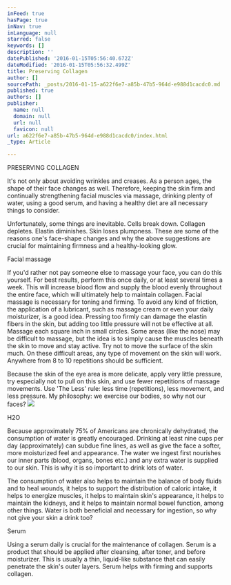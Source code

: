 ```yaml
---
inFeed: true
hasPage: true
inNav: true
inLanguage: null
starred: false
keywords: []
description: ''
datePublished: '2016-01-15T05:56:40.672Z'
dateModified: '2016-01-15T05:56:32.499Z'
title: Preserving Collagen
author: []
sourcePath: _posts/2016-01-15-a622f6e7-a85b-47b5-964d-e988d1cacdc0.md
published: true
authors: []
publisher:
  name: null
  domain: null
  url: null
  favicon: null
url: a622f6e7-a85b-47b5-964d-e988d1cacdc0/index.html
_type: Article

---
```

PRESERVING COLLAGEN

It's not only about avoiding wrinkles and creases. As a person
ages, the shape of their face changes as well. Therefore, keeping the skin firm
and continually strengthening facial muscles via massage, drinking plenty of
water, using a good serum, and having a healthy diet are all necessary things
to consider. 

Unfortunately, some things are inevitable. Cells break down.
Collagen depletes. Elastin diminishes. Skin loses plumpness. These are some of
the reasons one's face-shape changes and why the above suggestions are crucial
for maintaining firmness and a healthy-looking glow.

Facial massage

If you'd rather not pay someone else to massage your face,
you can do this yourself. For best results, perform this once daily, or at
least several times a week. This will increase blood flow and supply the blood
evenly throughout the entire face, which will ultimately help to maintain
collagen. Facial massage is necessary for toning and firming. To avoid any kind
of friction, the application of a lubricant, such as massage cream or even your
daily moisturizer, is a good idea. Pressing too firmly can damage the elastin
fibers in the skin, but adding too little pressure will not be effective at all.
Massage each square inch in small circles. Some areas (like the nose) may be
difficult to massage, but the idea is to simply cause the muscles beneath the
skin to move and stay active. Try not to move the surface of the skin much. On
these difficult areas, any type of movement on the skin will work. Anywhere
from 8 to 10 repetitions should be sufficient. 

Because the skin of the eye area is more delicate, apply very
little pressure, try especially not to pull on this skin, and use fewer
repetitions of massage movements. Use 'The Less' rule: less time (repetitions),
less movement, and less pressure. My philosophy: we exercise our bodies, so why
not our faces? ![](https://s3-us-west-2.amazonaws.com/the-grid-img/p/137a3fa5229cbc1a285707c2e312b558bbd6157d.jpg)

H2O

Because approximately 75% of Americans are chronically
dehydrated, the consumption of water is greatly encouraged. Drinking at least nine
cups per day (approximately) can subdue fine lines, as well as give the face a softer,
more moisturized feel and appearance. The water we ingest first nourishes our
inner parts (blood, organs, bones etc.) and any extra water is supplied to our
skin. This is why it is so important to drink lots of water. 

The consumption of water also helps to maintain the balance
of body fluids and to heal wounds, it helps to support the distribution of
caloric intake, it helps to energize muscles, it helps to maintain skin's
appearance, it helps to maintain the kidneys, and it helps to maintain normal
bowel function, among other things. Water is both beneficial and necessary for
ingestion, so why not give your skin a drink too?

Serum

Using a serum daily is crucial for the maintenance of
collagen. Serum is a product that should be applied after cleansing, after
toner, and before moisturizer. This is usually a thin, liquid-like substance
that can easily penetrate the skin's outer layers. Serum helps with firming and
supports collagen.